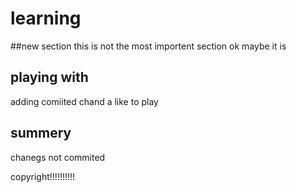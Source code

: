 # learning

##new section
this is not the most importent section
ok maybe it is
## playing with 
adding comiited chand
a like to play
## summery
chanegs not commited

copyright!!!!!!!!!!